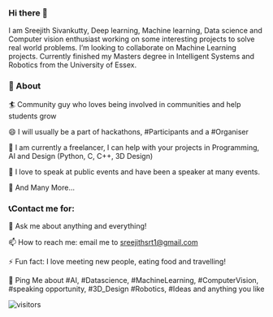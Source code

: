 ### Hi there 👋




I am Sreejith Sivankutty, Deep learning, Machine learning, Data science and Computer vision enthusiast working on some interesting projects to solve real world problems.
I’m looking to collaborate on Machine Learning projects.
Currently finished my Masters degree in Intelligent Systems and Robotics from the University of Essex. 

### 🧐 About


🏄‍ Community guy who loves being involved in communities and help students grow

😄 I will usually be a part of hackathons, #Participants and a #Organiser

🔭 I am currently a freelancer, I can help with your projects in Programming, AI and Design (Python, C, C++, 3D Design)

🌱 I love to speak at public events and have been a speaker at many events. 

👯 And Many More...


### 📞Contact me for:

💬 Ask me about anything and everything!

📫 How to reach me: email me to sreejithsrt1@gmail.com

⚡ Fun fact: I love meeting new people, eating food and travelling!

💬 Ping Me about #AI, #Datascience, #MachineLearning, #ComputerVision, #speaking opportunity, #3D_Design #Robotics, #Ideas and anything you like

![visitors](https://visitor-badge.glitch.me/badge?page_id=page.id)

 


<!--
**srt3000/srt3000** is a ✨ _special_ ✨ repository because its `README.md` (this file) appears on your GitHub profile.
<img height="180em" src="https://github-readme-stats.vercel.app/api?username=srt3000&show_icons=true&hide_border=true&&count_private=true&include_all_commits=true" />



